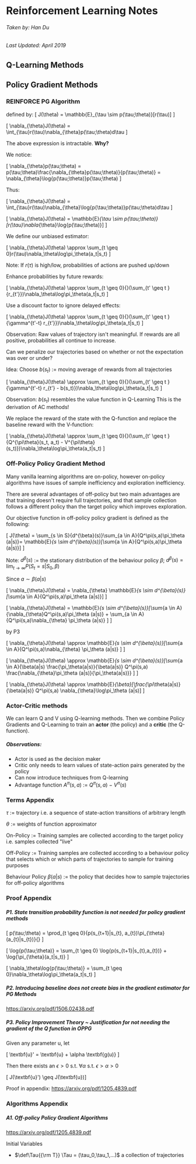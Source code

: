 # Reinforcement Learning Notes
###### Taken by: Han Du
###### Last Updated: April 2019
## Q-Learning Methods

## Policy Gradient Methods


### REINFORCE PG Algorithm
defined by:
\[
J(\theta) = \mathbb{E}_{\tau \sim p(\tau;\theta)}[r(\tau)]
\]

\[
\nabla_{\theta}J(\theta) = \int_{\tau}r(\tau)\nabla_{\theta}p(\tau;\theta)d\tau
\]

The above expression is intractable. **Why?**

We notice:

\[
\nabla_{\theta}p(\tau;\theta) = p(\tau;\theta)\frac{\nabla_{\theta}p(\tau;\theta)}{p(\tau;\theta)} = \nabla_{\theta}\log{p(\tau;\theta)}p(\tau;\theta)
\]

Thus:

\[
\nabla_{\theta}J(\theta) = \int_{\tau}r(\tau)\nabla_{\theta}\log{p(\tau;\theta)}p(\tau;\theta)d\tau
\]

\[
\nabla_{\theta}J(\theta) =
\mathbb{E}_{\tau \sim p(\tau;\theta)}[r(\tau)\nabla_{\theta}\log{p(\tau;\theta)}]
\]

We define our unbiased estimator:

\[
\nabla_{\theta}J(\theta) \approx \sum_{t \geq 0}r(\tau)\nabla_\theta\log\pi_\theta(a_t|s_t)
\]

Note: If $r(\tau)$ is high/low, probabilities of actions are pushed up/down

Enhance probabilities by future rewards:

\[
\nabla_{\theta}J(\theta) \approx \sum_{t \geq 0}{}(\sum_{t' \geq t }{r_{t'}})\nabla_\theta\log\pi_\theta(a_t|s_t)
\]

Use a discount factor to ignore delayed effects:


\[
\nabla_{\theta}J(\theta) \approx \sum_{t \geq 0}{}(\sum_{t' \geq t }{\gamma^{t'-t} r_{t'}})\nabla_\theta\log\pi_\theta(a_t|s_t)
\]

Observation: Raw values of trajectory isn't meaningful. If rewards are all positive, probabilities all continue to increase.

Can we penalize our trajectories based on whether or not the expectation was over or under?

Idea: Choose $b(s_t)$ := moving average of rewards from all trajectories


\[
\nabla_{\theta}J(\theta) \approx \sum_{t \geq 0}{}(\sum_{t' \geq t }{\gamma^{t'-t} r_{t'} - b(s_t)})\nabla_\theta\log\pi_\theta(a_t|s_t)
\]

Observation: $b(s_t)$ resembles the value function in Q-Learning
This is the derivation of AC methods!

We replace the reward of the state with the Q-function and replace the baseline reward with the V-function:


\[
\nabla_{\theta}J(\theta) \approx \sum_{t \geq 0}{}(\sum_{t' \geq t }{Q^{\pi\theta}(s_t, a_t) - V^{\pi\theta}(s_t)})\nabla_\theta\log\pi_\theta(a_t|s_t)
\]

### Off-Policy Policy Gradient Method

Many vanilla learning algorithms are on-policy, however on-policy algorithms have issues of sample inefficiency and exploration inefficiency.

There are several advantages of off-policy but two main advantages are that training doesn't require full trajectories, and that sample collection follows a different policy than the target policy which improves exploration.

Our objective function in off-policy policy gradient is defined as the following:

\[
J(\theta) = \sum_{s \in S}{d^{\beta}(s)}\sum_{a \in A}{Q^\pi(s,a)\pi_\theta (a|s)}= \mathbb{E}_{s \sim d^{\beta}(s)}[\sum_{a \in A}{Q^\pi(s,a)\pi_\theta (a|s)}]
\]

Note: $d^{\beta}(s)$ := the stationary distribution of the behaviour policy $\beta$;  $d^{\beta}(s) = \lim_{t \rightarrow \infty}{P(S_t = s | S_0, \beta)}$

Since $a \sim \beta(a|s)$

\[
\nabla_{\theta}J(\theta) = \nabla_{\theta} \mathbb{E}_{s \sim d^{\beta}(s)}[\sum_{a \in A}{Q^\pi(s,a)\pi_\theta (a|s)}]
\]


\[
\nabla_{\theta}J(\theta) = \mathbb{E}_{s \sim d^{\beta}(s)}[\sum_{a \in A}{\nabla_{\theta}Q^\pi(s,a)\pi_\theta (a|s)} + \sum_{a \in A}{Q^\pi(s,a)\nabla_{\theta} \pi_\theta (a|s)} ]
\]

by P3

\[
\nabla_{\theta}J(\theta) \approx \mathbb{E}_{s \sim d^{\beta}(s)}[\sum_{a \in A}{Q^\pi(s,a)\nabla_{\theta} \pi_\theta (a|s)} ]
\]


\[
\nabla_{\theta}J(\theta) \approx \mathbb{E}_{s \sim d^{\beta}(s)}[\sum_{a \in A}{\beta(a|s) \frac{\pi_\theta(a|s)}{\beta(a|s)} Q^\pi(s,a) \frac{\nabla_{\theta}\pi_\theta (a|s)}{\pi_\theta(a|s)}} ]
\]


\[
\nabla_{\theta}J(\theta) \approx \mathbb{E}_{\beta}[\frac{\pi_\theta(a|s)}{\beta(a|s)} Q^\pi(s,a) \nabla_{\theta}\log\pi_\theta (a|s)]
\]

### Actor-Critic methods
We can learn Q and V using Q-learning methods. Then we combine Policy Gradients and Q-Learning to train an **actor** (the policy) and a **critic** (the Q-function).

##### Observations:
- Actor is used as the decision maker
- Critic only needs to learn values of state-action pairs generated by the policy
- Can now introduce techniques from Q-learning
- Advantage function $A^{\pi}(s,a)$ := $Q^{\pi}(s,a)$ $-$ $V^{\pi}(s)$




### Terms Appendix

$\tau$ := trajectory i.e. a sequence of state-action transitions of arbitrary length

$\theta$ := weights of function approximator

On-Policy := Training samples are collected according to the target policy i.e. samples collected "live"

Off-Policy := Training samples are collected according to a behaviour policy that selects which or which parts of trajectories to sample for training purposes

Behaviour Policy $\beta(a|s)$ := the policy that decides how to sample trajectories for off-policy algorithms

### Proof Appendix


##### P1. State transition probability function is not needed for policy gradient methods

\[
p(\tau;\theta) = \prod_{t \geq 0}{p(s_{t+1}|s_{t}, a_{t})\pi_{\theta}(a_{t}|s_{t})}{}
\]

\[
\log{p(\tau;\theta)} = \sum_{t \geq 0} \log{p(s_{t+1}|s_{t},a_{t})} + \log{\pi_{\theta}(a_t|s_t)}
\]

\[
\nabla_\theta\log{p(\tau;\theta)} = \sum_{t \geq 0}\nabla_\theta\log\pi_\theta(a_t|s_t)
\]


##### P2. Introducing baseline does not create bias in the gradient estimator for PG Methods

https://arxiv.org/pdf/1506.02438.pdf


##### P3. Policy Improvement Theory ~ Justification for not needing the gradient of the Q function in OPPG

Given any parameter u, let

\[ \textbf{u}' = \textbf{u} + \alpha \textbf{g(u)} \]

Then there exists an $\epsilon > 0$ s.t. $\forall \alpha$ s.t. $\epsilon > \alpha > 0$

\[ J(\textbf{u}') \geq J(\textbf{u})\]

Proof in appendix: https://arxiv.org/pdf/1205.4839.pdf

### Algorithms Appendix

##### A1. Off-policy Policy Gradient Algorithms

https://arxiv.org/pdf/1205.4839.pdf

Initial Variables
- $\def\Tau{{\rm T}} \Tau = (\tau_0,\tau_1,...)$ a collection of trajectories
